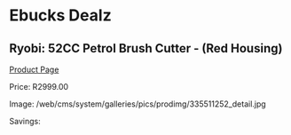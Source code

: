 
# Ebucks Dealz
## Ryobi: 52CC Petrol Brush Cutter - (Red Housing)
[Product Page](https://www.ebucks.com/web/shop/productSelected.do?prodId=335511252&catId=714965764)

Price: R2999.00

Image: /web/cms/system/galleries/pics/prodimg/335511252_detail.jpg

Savings: 


	